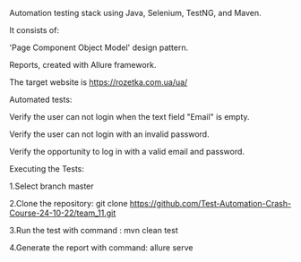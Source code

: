 Automation testing stack using Java, Selenium, TestNG, and Maven.

It consists of:

'Page Component Object Model' design pattern.

Reports, created with Allure framework.

The target website is https://rozetka.com.ua/ua/

Automated tests:

Verify the user can not login when the text field "Email" is empty.

Verify the user can not login with an invalid password.

Verify the opportunity to log in with a valid email and password.



Executing the Tests:

1.Select branch master

2.Clone the repository:
git clone https://github.com/Test-Automation-Crash-Course-24-10-22/team_11.git

3.Run the test with command : mvn clean test

4.Generate the report with command:  allure serve 
